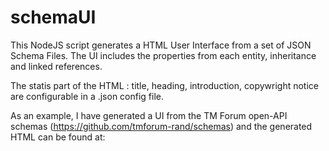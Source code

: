 # schemaUI

This NodeJS script generates a HTML User Interface from a set of JSON Schema Files. The UI includes the properties from each entity, inheritance and linked references.

The statis part of the HTML : title, heading, introduction, copywright notice are configurable in a .json config file.

As an example, I have generated a UI from the TM Forum open-API schemas (https://github.com/tmforum-rand/schemas) and the generated HTML can be found at: